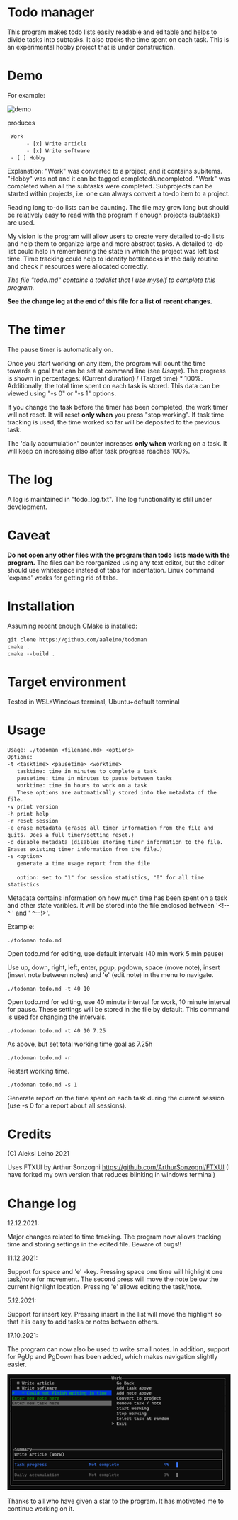 # Todo manager

This program makes todo lists easily readable and editable and helps to divide tasks into subtasks. It also tracks the time spent on each task. 
This is an experimental hobby project that is under construction.

Demo
====

For example:

![demo](https://github.com/aaleino/todoman/blob/main/todoman.gif "Todo manager demo")

produces

     Work
          - [x] Write article
          - [x] Write software
     - [ ] Hobby


Explanation: "Work" was converted to a project, and it contains subitems. "Hobby" was not and it can be tagged completed/uncompleted. "Work" was completed when all the subtasks were completed. Subprojects can be started within projects, i.e. one can always convert a to-do item to a project. 

Reading long to-do lists can be daunting. The file may grow long but should be relatively easy to read with the program if enough projects (subtasks) are used.  

My vision is the program will allow users to create very detailed to-do lists and help them to organize large and more abstract tasks.
A detailed to-do list could help in remembering the state in which the project was left last time. 
Time tracking could help to identify bottlenecks in the daily routine and check if resources were allocated correctly.

*The file "todo.md" contains a todolist that I use myself to complete this program.*

**See the change log at the end of this file for a list of recent changes.**

The timer
=========

The pause timer is automatically on.

Once you start working on any item, the program will count the time towards a goal that can be set at command line (see *Usage*).
The progress is shown in percentages:  (Current duration) / (Target time) * 100%.
Additionally, the total time spent on each task is stored. This data can be viewed using "-s 0" or "-s 1" options. 

If you change the task before the timer has been completed, the work timer will not reset. It will reset **only when** you press "stop working".
If task time tracking is used, the time worked so far will be deposited to the previous task.

The 'daily accumulation' counter increases **only when** working on a task. It will keep on increasing also after task progress reaches 100%.

The log
=======

A log is maintained in "todo_log.txt". The log functionality is still under development.

Caveat
======

**Do not open any other files with the program than todo lists made with the program.**
The files can be reorganized using any text editor, but the editor should use whitespace instead of tabs for indentation.
Linux command 'expand' works for getting rid of tabs.

Installation
============


Assuming recent enough CMake is installed:

	git clone https://github.com/aaleino/todoman
	cmake .
	cmake --build .


Target environment
==================

Tested in WSL+Windows terminal, Ubuntu+default terminal 

Usage
=====
```
Usage: ./todoman <filename.md> <options>
Options:
-t <tasktime> <pausetime> <worktime>
   tasktime: time in minutes to complete a task
   pausetime: time in minutes to pause between tasks
   worktime: time in hours to work on a task
   These options are automatically stored into the metadata of the file.
-v print version
-h print help
-r reset session
-e erase metadata (erases all timer information from the file and quits. Does a full timer/setting reset.)
-d disable metadata (disables storing timer information to the file. Erases existing timer information from the file.)
-s <option>
   generate a time usage report from the file

   option: set to "1" for session statistics, "0" for all time statistics
```

Metadata contains information on how much time has been spent on a task and other state varibles. 
It will be stored into the file enclosed between '<!-- ^ ' and ' ^--!>'.

Example:

	./todoman todo.md

Open todo.md for editing, use default intervals (40 min work 5 min pause)

Use up, down, right, left, enter, pgup, pgdown, space (move note), insert (insert note between notes) and 'e' (edit note) in the menu to navigate. 

	./todoman todo.md -t 40 10

Open todo.md for editing, use 40 minute interval for work, 10 minute interval for pause.
These settings will be stored in the file by default. This command is used for changing the intervals. 

	./todoman todo.md -t 40 10 7.25

As above, but set total working time goal as 7.25h

	./todoman todo.md -r

Restart working time.

	./todoman todo.md -s 1

Generate report on the time spent on each task during the current session (use -s 0 for a report about all sessions).


Credits
=======

(C) Aleksi Leino 2021

Uses FTXUI by Arthur Sonzogni
https://github.com/ArthurSonzogni/FTXUI
(I have forked my own version that reduces blinking in windows terminal)

Change log
==========

12.12.2021:

Major changes related to time tracking. The program now allows tracking time and storing settings in the edited file. Beware of bugs!!

11.12.2021:

Support for space and 'e' -key. Pressing space one time will highlight one task/note for movement. The second press will move the note below the current highlight location. Pressing 'e' allows editing the task/note.

5.12.2021:

Support for insert key. Pressing insert in the list will move the highlight so that it is easy to add tasks or notes between others. 

17.10.2021:

The program can now also be used to write small notes. In addition, support for PgUp and PgDown has been added, which makes navigation slightly easier.

![demo](https://github.com/aaleino/todoman/blob/main/feature_notes.gif "Note demo")

Thanks to all who have given a star to the program. It has motivated me to continue working on it.

